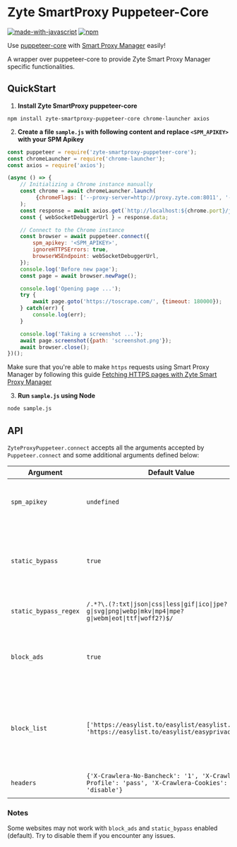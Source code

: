 # Zyte SmartProxy Puppeteer-Core
[![made-with-javascript](https://img.shields.io/badge/Made%20with-JavaScript-1f425f.svg)](https://www.javascript.com)
[![npm](https://img.shields.io/npm/v/zyte-smartproxy-puppeteer-core)](https://www.npmjs.com/package/zyte-smartproxy-puppeteer-core)

Use [puppeteer-core](https://github.com/puppeteer/puppeteer/) with
[Smart Proxy Manager](https://www.zyte.com/smart-proxy-manager/) easily!

A wrapper over puppeteer-core to provide Zyte Smart Proxy Manager specific functionalities.

## QuickStart

1. **Install Zyte SmartProxy puppeteer-core**

```
npm install zyte-smartproxy-puppeteer-core chrome-launcher axios
```

2. **Create a file `sample.js` with following content and replace `<SPM_APIKEY>` with your SPM Apikey**

``` javascript
const puppeteer = require('zyte-smartproxy-puppeteer-core');
const chromeLauncher = require('chrome-launcher');
const axios = require('axios');

(async () => {
    // Initializing a Chrome instance manually
    const chrome = await chromeLauncher.launch(
         {chromeFlags: ['--proxy-server=http://proxy.zyte.com:8011', '--disable-site-isolation-trials']}
    );
    const response = await axios.get(`http://localhost:${chrome.port}/json/version`);
    const { webSocketDebuggerUrl } = response.data;

    // Connect to the Chrome instance
    const browser = await puppeteer.connect({
        spm_apikey: '<SPM_APIKEY>',
        ignoreHTTPSErrors: true,
        browserWSEndpoint: webSocketDebuggerUrl,
    });
    console.log('Before new page');
    const page = await browser.newPage();

    console.log('Opening page ...');
    try {
        await page.goto('https://toscrape.com/', {timeout: 180000});
    } catch(err) {
        console.log(err);
    }

    console.log('Taking a screenshot ...');
    await page.screenshot({path: 'screenshot.png'});
    await browser.close();
})();
```

Make sure that you're able to make `https` requests using Smart Proxy Manager by following this guide [Fetching HTTPS pages with Zyte Smart Proxy Manager](https://docs.zyte.com/smart-proxy-manager/next-steps/fetching-https-pages-with-smart-proxy.html)

3. **Run `sample.js` using Node**

``` bash
node sample.js
```

## API

`ZyteProxyPuppeteer.connect` accepts all the arguments accepted by `Puppeteer.connect` and some
additional arguments defined below:

| Argument | Default Value | Description |
|----------|---------------|-------------|
| `spm_apikey` | `undefined` | Zyte Smart Proxy Manager API key that can be found on your zyte.com account. |
| `static_bypass` | `true` | When `true` ZyteProxyPuppeteer will skip proxy use for static assets defined by `static_bypass_regex` or pass `false` to use proxy. |
| `static_bypass_regex` | `/.*?\.(?:txt\|json\|css\|less\|gif\|ico\|jpe?g\|svg\|png\|webp\|mkv\|mp4\|mpe?g\|webm\|eot\|ttf\|woff2?)$/` | Regex to use filtering URLs for `static_bypass`. |
| `block_ads` | `true` | When `true` ZyteProxyPuppeteer will block ads defined by `block_list` using `@cliqz/adblocker-puppeteer` package. |
| `block_list` | `['https://easylist.to/easylist/easylist.txt', 'https://easylist.to/easylist/easyprivacy.txt']` | Block list to be used by ZyteProxyPuppeteer in order to initiate blocker enginer using `@cliqz/adblocker-puppeteer` and block ads |
| `headers` | `{'X-Crawlera-No-Bancheck': '1', 'X-Crawlera-Profile': 'pass', 'X-Crawlera-Cookies': 'disable'}` | List of headers to be appended to requests |

### Notes
Some websites may not work with `block_ads` and `static_bypass` enabled (default). Try to disable them if you encounter any issues.
